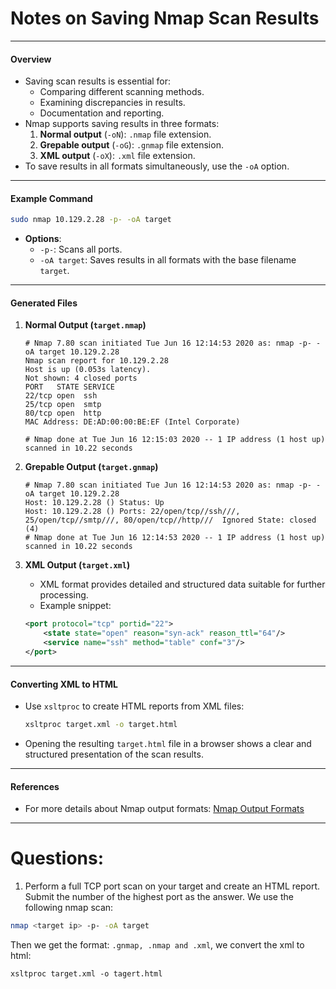 # Notes on Saving Nmap Scan Results

---

#### **Overview**
- Saving scan results is essential for:
  - Comparing different scanning methods.
  - Examining discrepancies in results.
  - Documentation and reporting.
- Nmap supports saving results in three formats:
  1. **Normal output** (`-oN`): `.nmap` file extension.
  2. **Grepable output** (`-oG`): `.gnmap` file extension.
  3. **XML output** (`-oX`): `.xml` file extension.
- To save results in all formats simultaneously, use the `-oA` option.

---

#### **Example Command**
```bash
sudo nmap 10.129.2.28 -p- -oA target
```
- **Options**:
  - `-p-`: Scans all ports.
  - `-oA target`: Saves results in all formats with the base filename `target`.

---

#### **Generated Files**
1. **Normal Output (`target.nmap`)**
   ```
   # Nmap 7.80 scan initiated Tue Jun 16 12:14:53 2020 as: nmap -p- -oA target 10.129.2.28
   Nmap scan report for 10.129.2.28
   Host is up (0.053s latency).
   Not shown: 4 closed ports
   PORT   STATE SERVICE
   22/tcp open  ssh
   25/tcp open  smtp
   80/tcp open  http
   MAC Address: DE:AD:00:00:BE:EF (Intel Corporate)

   # Nmap done at Tue Jun 16 12:15:03 2020 -- 1 IP address (1 host up) scanned in 10.22 seconds
   ```

2. **Grepable Output (`target.gnmap`)**
   ```
   # Nmap 7.80 scan initiated Tue Jun 16 12:14:53 2020 as: nmap -p- -oA target 10.129.2.28
   Host: 10.129.2.28 ()	Status: Up
   Host: 10.129.2.28 ()	Ports: 22/open/tcp//ssh///, 25/open/tcp//smtp///, 80/open/tcp//http///	Ignored State: closed (4)
   # Nmap done at Tue Jun 16 12:14:53 2020 -- 1 IP address (1 host up) scanned in 10.22 seconds
   ```

3. **XML Output (`target.xml`)**
   - XML format provides detailed and structured data suitable for further processing.
   - Example snippet:
   ```xml
   <port protocol="tcp" portid="22">
       <state state="open" reason="syn-ack" reason_ttl="64"/>
       <service name="ssh" method="table" conf="3"/>
   </port>
   ```

---

#### **Converting XML to HTML**
- Use `xsltproc` to create HTML reports from XML files:
  ```bash
  xsltproc target.xml -o target.html
  ```
- Opening the resulting `target.html` file in a browser shows a clear and structured presentation of the scan results.

---
#### **References**
- For more details about Nmap output formats: [Nmap Output Formats](https://nmap.org/book/output.html)
---
# Questions:
1) Perform a full TCP port scan on your target and create an HTML report. Submit the number of the highest port as the answer.
We use the following nmap scan:
```bash
nmap <target ip> -p- -oA target
```
Then we get the format: `.gnmap, .nmap and .xml`, we convert the xml to html:
```
xsltproc target.xml -o tagert.html
```